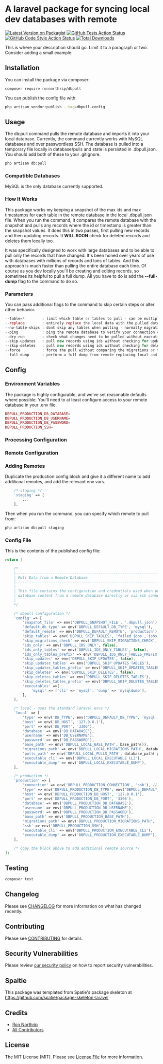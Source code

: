 # A laravel package for syncing local dev databases with remote

[![Latest Version on Packagist](https://img.shields.io/packagist/v/ronnorthrip/dbpull.svg?style=flat-square)](https://packagist.org/packages/ronnorthrip/dbpull)
[![GitHub Tests Action Status](https://img.shields.io/github/actions/workflow/status/ronnorthrip/dbpull/run-tests.yml?branch=main&label=tests&style=flat-square)](https://github.com/ronnorthrip/dbpull/actions?query=workflow%3Arun-tests+branch%3Amain)
[![GitHub Code Style Action Status](https://img.shields.io/github/actions/workflow/status/ronnorthrip/dbpull/fix-php-code-style-issues.yml?branch=main&label=code%20style&style=flat-square)](https://github.com/ronnorthrip/dbpull/actions?query=workflow%3A"Fix+PHP+code+style+issues"+branch%3Amain)
[![Total Downloads](https://img.shields.io/packagist/dt/ronnorthrip/dbpull.svg?style=flat-square)](https://packagist.org/packages/ronnorthrip/dbpull)

This is where your description should go. Limit it to a paragraph or two. Consider adding a small example.

## Installation

You can install the package via composer:

```bash
composer require ronnorthrip/dbpull
```

You can publish the config file with:

```bash
php artisan vendor:publish --tag=dbpull-config
```


## Usage

The db:pull command pulls the remote database and imports it into your local database. 
Currently, the command currently works with MySQL databases and over passwordless SSH.
The database is pulled into a temporary file locally in database/pulls and state is persisted in .dbpull.json.
You should add both of these to your .gitignore.

```bash
php artisan db:pull
```

### Compatible Databases

MySQL is the only database currently supported.

### How It Works

This package works my keeping a snapshot of the max ids and max timestamps for each table in the remote database in 
the local .dbpull.json file. When you run the command, it compares the remote database with the snapshot and pulls any 
records where the id or timestamp is greater than the snapshot values. It does this in two passes, first pulling new 
records and then updating records. It **WILL SOON** check for deleted records and deletes them locally too.

It was specifically designed to work with large databases and to be able to pull only the records that have changed.
It's been honed over years of use with databases with millions of records and tons of tables.
And this approach is much faster than pulling the entire database each time.
Of course as you dev locally you'll be creating and editing records, so sometimes its helpful to pull a full dump.
All you have to do is add the **--full-dump** flag to the command to do so.

### Parameters

You can pass additional flags to the command to skip certain steps or alter other behavior.

```php
--table=*        : limit which table or tables to pull - can be multiple
--replace        : entirely replace the local data with the pulled data
--no-table-skips : dont skip any tables when pulling - normally migrations, jobs, failed_jobs
--ping           : ping the remote database to verify your connection config
--dry-run        : check what changes need to be pulled without executing them
--skip-updates   : pull new records using ids without checking for updated rows
--skip-deletes   : pull new records using ids without checking for deleted rows
--force          : force the pull without comparing the migrations or table lists
--full-dump      : perform a full dump from remote replacing local and without skipping anything
```

## Config

### Environment Variables

The package is highly configurable, and we've set reasonable defaults where possible. 
You'll need to at least configure access to your remote database in your .env file.

```php
DBPULL_PRODUCTION_DB_DATABASE=
DBPULL_PRODUCTION_DB_USERNAME=
DBPULL_PRODUCTION_DB_PASSWORD=
DBPULL_PRODUCTION_SSH=
```

### Processing Configuration

### Remote Configuration

### Adding Remotes

Duplicate the production config block and give it a different name to add additional remotes, and add the relevant env vars.

```php
    /* staging */
    'staging' => [
        ...
    ],
```

Then when you run the command, you can specify which remote to pull from:

```bash
php artisan db:pull staging
```

### Config File

This is the contents of the published config file:

```php
return [

    /*
    |--------------------------------------------------------------------------
    | Pull Data from a Remote Database
    |--------------------------------------------------------------------------
    |
    | This file contains the configuration and credentials used when pulling
    | database content from a remote database directly or via ssh connections.
    |
    */

    /* dbpull configuration */
    'config' => [
        'snapshot_file' => env('DBPULL_SNAPSHOT_FILE', '.dbpull.json'),
        'default_db_type' => env('DBPULL_DEFAULT_DB_TYPE', 'mysql'),
        'default_remote' => env('DBPULL_DEFAULT_REMOTE', 'production'),
        'skip_tables' => env('DBPULL_SKIP_TABLES', 'failed_jobs , jobs , migrations'),
        'skip_migrations_check' => env('DBPULL_SKIP_MIGRATIONS_CHECK', false),
        'ids_only' => env('DBPULL_IDS_ONLY', false),
        'ids_only_tables' => env('DBPULL_IDS_ONLY_TABLES', false),
        'ids_only_tables_prefix' => env('DBPULL_IDS_ONLY_TABLES_PREFIX', false),
        'skip_updates' => env('DBPULL_SKIP_UPDATES', false),
        'skip_updates_tables' => env('DBPULL_SKIP_UPDATES_TABLES'),
        'skip_updates_tables_prefix' => env('DBPULL_SKIP_UPDATES_TABLES_PREFIX'),
        'skip_deletes' => env('DBPULL_SKIP_DELETES', false),
        'skip_deletes_tables' => env('DBPULL_SKIP_DELETES_TABLES'),
        'skip_deletes_tables_prefix' => env('DBPULL_SKIP_DELETES_TABLES_PREFIX'),
        'executables' =>[
            'mysql' => ['cli' => 'mysql', 'dump' => 'mysqldump'],
        ],
    ],

    /* local - uses the standard laravel envs */
    'local' => [
        'type' => env('DB_TYPE', env('DBPULL_DEFAULT_DB_TYPE', 'mysql')),
        'host' => env('DB_HOST', '127.0.0.1'),
        'port' => env('DB_PORT', '3306'),
        'database' => env('DB_DATABASE'),
        'username' => env('DB_USERNAME'),
        'password' => env('DB_PASSWORD'),
        'base_path' => env('DBPULL_LOCAL_BASE_PATH', base_path()),
        'migrations_path' => env('DBPULL_LOCAL_MIGRATIONS_PATH', database_path('migrations')),
        'pulls_path' => env('DBPULL_LOCAL_PULLS_PATH', database_path('pulls')),
        'executable_cli' => env('DBPULL_LOCAL_EXECUTABLE_CLI'),
        'executable_dump' => env('DBPULL_LOCAL_EXECUTABLE_DUMP'),
    ],

    /* production */
    'production' => [
        'connection' => env('DBPULL_PRODUCTION_CONNECTION', 'ssh'), // remote or ssh
        'type' => env('DBPULL_PRODUCTION_DB_TYPE', env('DBPULL_DEFAULT_DB_TYPE', 'mysql')),
        'host' => env('DBPULL_PRODUCTION_DB_HOST', '127.0.0.1'),
        'port' => env('DBPULL_PRODUCTION_DB_PORT', '3306'),
        'database' => env('DBPULL_PRODUCTION_DB_DATABASE'),
        'username' => env('DBPULL_PRODUCTION_DB_USERNAME'),
        'password' => env('DBPULL_PRODUCTION_DB_PASSWORD'),
        'base_path' => env('DBPULL_PRODUCTION_BASE_PATH'),
        'migrations_path' => env('DBPULL_PRODUCTION_MIGRATIONS_PATH', 'database/migrations'),
        'ssh' => env('DBPULL_PRODUCTION_SSH'),
        'executable_cli' => env('DBPULL_PRODUCTION_EXECUTABLE_CLI'),
        'executable_dump' => env('DBPULL_PRODUCTION_EXECUTABLE_DUMP'),
    ],

    /* copy the block above to add additional remote source */
];
```

## Testing

```bash
composer test
```

## Changelog

Please see [CHANGELOG](CHANGELOG.md) for more information on what has changed recently.

## Contributing

Please see [CONTRIBUTING](CONTRIBUTING.md) for details.

## Security Vulnerabilities

Please review [our security policy](../../security/policy) on how to report security vulnerabilities.

## Spaitie

This package was templated from Spatie's package skeleton at https://github.com/spatie/package-skeleton-laravel

## Credits

- [Ron Northrip](https://github.com/ronnorthrip)
- [All Contributors](../../contributors)

## License

The MIT License (MIT). Please see [License File](LICENSE.md) for more information.
